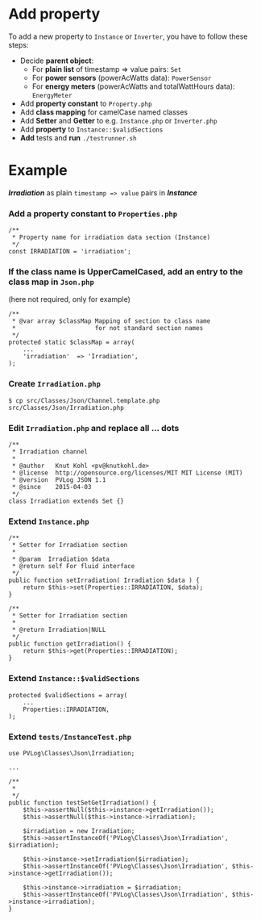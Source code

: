 # Add property

To add a new property to `Instance` or `Inverter`, you have to follow these steps:

* Decide **parent object**:
  * For **plain list** of timestamp => value pairs: `Set`
  * For **power sensors** (powerAcWatts data): `PowerSensor`
  * For **energy meters** (powerAcWatts and totalWattHours data): `EnergyMeter`
* Add **property constant** to `Property.php`
* Add **class mapping** for camelCase named classes
* Add **Setter** and **Getter** to e.g. `Instance.php` or `Inverter.php`
* Add **property** to `Instance::$validSections`
* **Add** tests and **run** `./testrunner.sh`

# Example

***Irradiation*** as plain `timestamp => value` pairs in ***Instance***

### Add a property constant to `Properties.php`

    /**
     * Property name for irradiation data section (Instance)
     */
    const IRRADIATION = 'irradiation';

### If the class name is **UpperCamelCased**, add an entry to the class map in `Json.php`
(here not required, only for example)

    /**
     * @var array $classMap Mapping of section to class name
     *                      for not standard section names
     */
    protected static $classMap = array(
        ...
        'irradiation'  => 'Irradiation',
    );

### Create `Irradiation.php`

    $ cp src/Classes/Json/Channel.template.php src/Classes/Json/Irradiation.php

### Edit `Irradiation.php` and replace all ... dots

    /**
     * Irradiation channel
     *
     * @author   Knut Kohl <pv@knutkohl.de>
     * @license  http://opensource.org/licenses/MIT MIT License (MIT)
     * @version  PVLog JSON 1.1
     * @since    2015-04-03
     */
    class Irradiation extends Set {}

### Extend `Instance.php`

    /**
     * Setter for Irradiation section
     *
     * @param  Irradiation $data
     * @return self For fluid interface
     */
    public function setIrradiation( Irradiation $data ) {
        return $this->set(Properties::IRRADIATION, $data);
    }

    /**
     * Setter for Irradiation section
     *
     * @return Irradiation|NULL
     */
    public function getIrradiation() {
        return $this->get(Properties::IRRADIATION);
    }

### Extend `Instance::$validSections`

    protected $validSections = array(
        ...
        Properties::IRRADIATION,
    );

### Extend `tests/InstanceTest.php`

    use PVLog\Classes\Json\Irradiation;

    ...

    /**
     *
     */
    public function testSetGetIrradiation() {
        $this->assertNull($this->instance->getIrradiation());
        $this->assertNull($this->instance->irradiation);

        $irradiation = new Irradiation;
        $this->assertInstanceOf('PVLog\Classes\Json\Irradiation', $irradiation);

        $this->instance->setIrradiation($irradiation);
        $this->assertInstanceOf('PVLog\Classes\Json\Irradiation', $this->instance->getIrradiation());

        $this->instance->irradiation = $irradiation;
        $this->assertInstanceOf('PVLog\Classes\Json\Irradiation', $this->instance->irradiation);
    }
